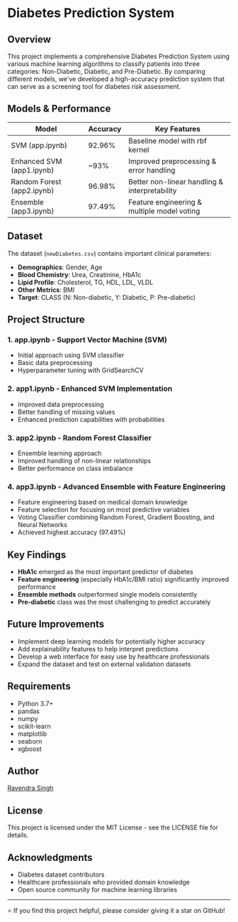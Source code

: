# Diabetes Prediction System

## Overview

This project implements a comprehensive Diabetes Prediction System using various machine learning algorithms to classify patients into three categories: Non-Diabetic, Diabetic, and Pre-Diabetic. By comparing different models, we've developed a high-accuracy prediction system that can serve as a screening tool for diabetes risk assessment.

## Models & Performance

| Model                  | Accuracy | Key Features                                 |
|------------------------|----------|----------------------------------------------|
| SVM (app.ipynb)        | 92.96%   | Baseline model with rbf kernel               |
| Enhanced SVM (app1.ipynb) | ~93%   | Improved preprocessing & error handling      |
| Random Forest (app2.ipynb) | 96.98% | Better non-linear handling & interpretability |
| Ensemble (app3.ipynb)  | 97.49%   | Feature engineering & multiple model voting   |

## Dataset

The dataset (`newDiabetes.csv`) contains important clinical parameters:

- **Demographics**: Gender, Age
- **Blood Chemistry**: Urea, Creatinine, HbA1c
- **Lipid Profile**: Cholesterol, TG, HDL, LDL, VLDL
- **Other Metrics**: BMI
- **Target**: CLASS (N: Non-diabetic, Y: Diabetic, P: Pre-diabetic)

## Project Structure

### 1. app.ipynb - Support Vector Machine (SVM)
- Initial approach using SVM classifier
- Basic data preprocessing
- Hyperparameter tuning with GridSearchCV

### 2. app1.ipynb - Enhanced SVM Implementation
- Improved data preprocessing
- Better handling of missing values
- Enhanced prediction capabilities with probabilities

### 3. app2.ipynb - Random Forest Classifier
- Ensemble learning approach
- Improved handling of non-linear relationships
- Better performance on class imbalance

### 4. app3.ipynb - Advanced Ensemble with Feature Engineering
- Feature engineering based on medical domain knowledge
- Feature selection for focusing on most predictive variables
- Voting Classifier combining Random Forest, Gradient Boosting, and Neural Networks
- Achieved highest accuracy (97.49%)

## Key Findings

- **HbA1c** emerged as the most important predictor of diabetes
- **Feature engineering** (especially HbA1c/BMI ratio) significantly improved performance
- **Ensemble methods** outperformed single models consistently
- **Pre-diabetic** class was the most challenging to predict accurately

## Future Improvements

- Implement deep learning models for potentially higher accuracy
- Add explainability features to help interpret predictions
- Develop a web interface for easy use by healthcare professionals
- Expand the dataset and test on external validation datasets

## Requirements

- Python 3.7+
- pandas
- numpy
- scikit-learn
- matplotlib
- seaborn
- xgboost

## Author

[Ravendra Singh](https://github.com/Ravendra1236)

## License

This project is licensed under the MIT License - see the LICENSE file for details.

## Acknowledgments

- Diabetes dataset contributors
- Healthcare professionals who provided domain knowledge
- Open source community for machine learning libraries

---

⭐ If you find this project helpful, please consider giving it a star on GitHub!
